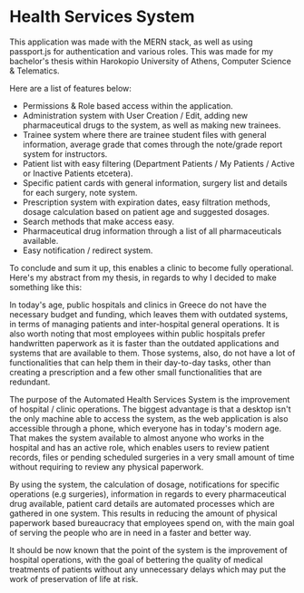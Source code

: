 # Health Services System

This application was made with the MERN stack, as well as using passport.js for authentication and various roles. This was made for my bachelor's thesis within Harokopio University of Athens, Computer Science & Telematics. 

Here are a list of features below:

* Permissions & Role based access within the application.
* Administration system with User Creation / Edit, adding new pharmaceutical drugs to the system, as well as making new trainees.
* Trainee system where there are trainee student files with general information, average grade that comes through the note/grade report system for instructors.
* Patient list with easy filtering (Department Patients / My Patients / Active or Inactive Patients etcetera).
* Specific patient cards with general information, surgery list and details for each surgery, note system.
* Prescription system with expiration dates, easy filtration methods, dosage calculation based on patient age and suggested dosages.
* Search methods that make access easy.
* Pharmaceutical drug information through a list of all pharmaceuticals available.
* Easy notification / redirect system.

To conclude and sum it up, this enables a clinic to become fully operational. Here's my abstract from my thesis, in regards to why I decided to make something like this:

In today's age, public hospitals and clinics in Greece do not have the necessary budget and funding, which leaves them with outdated systems, in terms of managing patients and inter-hospital general operations. It is also worth noting that most employees within public hospitals prefer handwritten paperwork as it is faster than the outdated applications and systems that are available to them. Those systems, also, do not have a lot of functionalities that can help them in their day-to-day tasks, other than creating a prescription and a few other small functionalities that are redundant.

The purpose of the Automated Health Services System is the improvement of hospital / clinic operations. The biggest advantage is that a desktop isn't the only machine able to access the system, as the web application is also accessible through a phone, which everyone has in today's modern age. That makes the system available to almost anyone who works in the hospital and has an active role, which enables users to review patient records, files or pending scheduled surgeries in a very small amount of time without requiring to review any physical paperwork.

By using the system, the calculation of dosage, notifications for specific operations (e.g surgeries), information in regards to every pharmaceutical drug available, patient card details are automated processes which are gathered in one system. This results in reducing the amount of physical paperwork based bureaucracy that employees spend on, with the main goal of serving the people who are in need in a faster and better way.

It should be now known that the point of the system is the improvement of hospital operations, with the goal of bettering the quality of medical treatments of patients without any unnecessary delays which may put the work of preservation of life at risk.


